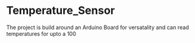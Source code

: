 # Temperature_Sensor
The project is build around an Arduino Board for versatality and can read temperatures for upto a 100
